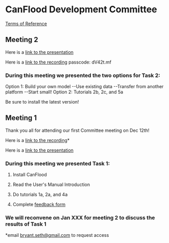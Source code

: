 # CanFlood Development Committee

[Terms of Reference](https://github.com/IBIGroupCanWest/CanFlood/blob/master/committee/Terms%20of%20Reference%20CanFlood_EN.docx)

## Meeting 2

Here is a [link to the presentation](https://github.com/IBIGroupCanWest/CanFlood/blob/master/committee/tasks/02/CanFlood%20-%20commitee%20meet%202%20(2021%2001%2028).pptx.pdf)

Here is a [link to the recording](https://us02web.zoom.us/rec/share/Lbtw5Eg9CQvr6vcrz6orfbcJu2muYHS2TLpdkxDGIA2Yt8NRKuFv3E4YZNqT7vyx.WVboPi8y47VCwgeO) passcode: dV42t.mf

### During this meeting we presented the two options for Task 2:
Option 1: Build your own model
--Use existing data
--Transfer from another platform
--Start small!
Option 2: Tutorials 2b, 2c, and 5a

Be sure to install the latest version!

## Meeting 1
Thank you all for attending our first Committee meeting on Dec 12th!

Here is a [link to the recording](https://youtu.be/SOGrUPylyHM)*  

Here is a [link to the presentation](https://github.com/IBIGroupCanWest/CanFlood/blob/master/committee/tasks/01/CanFlood%20-%20commitee%20meet%201%20(2020%2012%2016).pdf)

### During this meeting we presented Task 1: 
  
1) Install CanFlood
  
2) Read the User's Manual Introduction
  
3) Do tutorials 1a, 2a, and 4a
  
4) Complete [feedback form](https://docs.google.com/forms/d/e/1FAIpQLSegbTw9G5BURtstqhOdsuGtfbGrMEByYmu31ctImSxgOx4EeA/viewform?usp=sf_link)

### We will reconvene on Jan XXX for meeting 2 to discuss the results of Task 1


*email bryant.seth@gmail.com to request access
